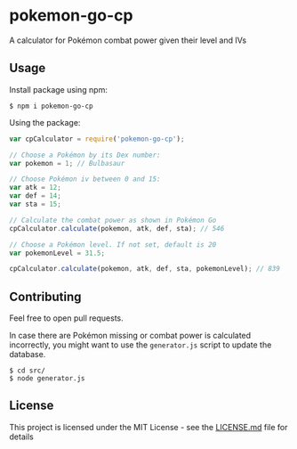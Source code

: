 # pokemon-go-cp

A calculator for Pokémon combat power given their level and IVs

## Usage

Install package using npm:
```shell
$ npm i pokemon-go-cp
```

Using the package:
```js
var cpCalculator = require('pokemon-go-cp');

// Choose a Pokémon by its Dex number:
var pokemon = 1; // Bulbasaur

// Choose Pokémon iv between 0 and 15:
var atk = 12;
var def = 14;
var sta = 15;

// Calculate the combat power as shown in Pokémon Go
cpCalculator.calculate(pokemon, atk, def, sta); // 546

// Choose a Pokémon level. If not set, default is 20
var pokemonLevel = 31.5;

cpCalculator.calculate(pokemon, atk, def, sta, pokemonLevel); // 839
```

## Contributing

Feel free to open pull requests.

In case there are Pokémon missing or combat power is calculated incorrectly, you might want to use the `generator.js` script to update the database.

```shell
$ cd src/
$ node generator.js
```

## License

This project is licensed under the MIT License - see the [LICENSE.md](LICENSE.md) file for details
